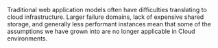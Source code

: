 Traditional web application models often have difficulties translating to cloud infrastructure. Larger failure domains, lack of expensive shared storage, and generally less performant instances mean that some of the assumptions we have grown into are no longer applicable in Cloud environments.
